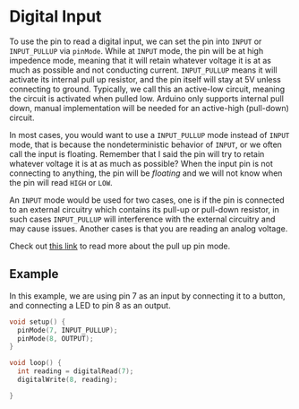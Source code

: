 # Digital Input

To use the pin to read a digital input, we can set the pin into ``INPUT`` or ``INPUT_PULLUP`` via ``pinMode``. While at ``INPUT`` mode, the pin will be at high impedence mode, meaning that it will retain whatever voltage it is at as much as possible and not conducting current. ``INPUT_PULLUP`` means it will activate its internal pull up resistor, and the pin itself will stay at 5V unless connecting to ground. Typically, we call this an active-low circuit, meaning the circuit is activated when pulled low. Arduino only supports internal pull down, manual implementation will be needed for an active-high (pull-down) circuit.

In most cases, you would want to use a ``INPUT_PULLUP`` mode instead of ``INPUT`` mode, that is because the nondeterministic behavior of ``INPUT``, or we often call the input is floating. Remember that I said the pin will try to retain whatever voltage it is at as much as possible? When the input pin is not connecting to anything, the pin will be *floating* and we will not know when the pin will read ``HIGH`` or ``LOW``.

An ``INPUT`` mode would be used for two cases, one is if the pin is connected to an external circuitry which contains its pull-up or pull-down resistor, in such cases ``INPUT_PULLUP`` will interference with the external circuitry and may cause issues. Another cases is that you are reading an analog voltage.

Check out [this link](https://roboticsbackend.com/arduino-input_pullup-pinmode/) to read more about the pull up pin mode.

## Example

In this example, we are using pin 7 as an input by connecting it to a button, and connecting a LED to pin 8 as an output.

```C
void setup() {
  pinMode(7, INPUT_PULLUP);
  pinMode(8, OUTPUT);
}

void loop() {
  int reading = digitalRead(7);
  digitalWrite(8, reading);

}
```
